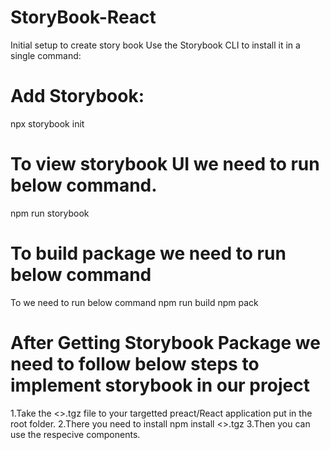 # StoryBook-React

Initial setup to create story book Use the Storybook CLI to install it in a single command:

# Add Storybook:
npx storybook init

# To view storybook UI we need to run below command.
npm run storybook

# To build package we need to run below command
To we need to run below command
npm run build
npm pack

# After Getting Storybook Package we need to follow below steps to implement storybook in our project
1.Take the <>.tgz file to your targetted preact/React application put in the root folder.
2.There you need to install npm install <>.tgz
3.Then you can use the respecive components.



